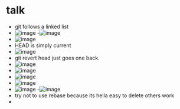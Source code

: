 # talk
- git follows a linked list
- ![image](https://user-images.githubusercontent.com/100101108/157955596-b7284cc2-d8f2-47d8-8473-c9ff40e38974.png)
-![image](https://user-images.githubusercontent.com/100101108/157955625-5ecd62dd-b950-4c0a-83d0-3b88fd52328a.png)
- ![image](https://user-images.githubusercontent.com/100101108/157956474-bb596d9e-a1c6-419c-9ffe-e4e5c6c3a857.png)
- HEAD is simply current
- ![image](https://user-images.githubusercontent.com/100101108/157957970-d199f892-2cd5-49c3-94b3-a7c32ea4eefc.png)
- git revert head just goes one back.  
- ![image](https://user-images.githubusercontent.com/100101108/157958226-0c6973a0-377c-4757-997d-a2e33acdc439.png)
- ![image](https://user-images.githubusercontent.com/100101108/157958552-fcd4a008-d30c-4295-abee-7be6c8626b16.png)
- ![image](https://user-images.githubusercontent.com/100101108/157958784-5ee08221-be4b-4981-8839-ff2cc969148a.png)
- ![image](https://user-images.githubusercontent.com/100101108/157959070-6d7f74d7-1200-49d6-839a-acbe12e839aa.png)
- ![image](https://user-images.githubusercontent.com/100101108/157959744-2371481c-39cf-4c1e-8239-258672b92fbb.png)
-![image](https://user-images.githubusercontent.com/100101108/157960238-73030301-2ade-46ac-a2ef-759936265624.png)
- try not to use rebase because its hella easy to delete others work 
- 

